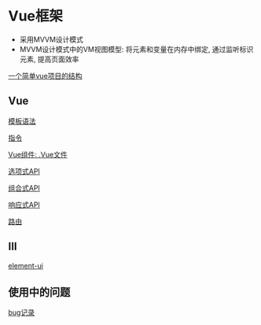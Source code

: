 # Vue框架

- 采用MVVM设计模式
- MVVM设计模式中的VM视图模型: 将元素和变量在内存中绑定, 通过监听标识元素, 提高页面效率

[一个简单vue项目的结构](Vue_Simple_Project_Structure.md)

## Vue

[模板语法](Vue_Template_Syntax.md)

[指令](Vue_Directives.md)

[Vue组件: .Vue文件](Vue_Single_File_Component.md)

[选项式API](Vue_Option_API.md)

[组合式API](Vue_Composition_API.md)

[响应式API](Vue_Reactive_API.md)

[路由](Vue_Router.md)

## III

[element-ui](Vue_Element_UI.md)

## 使用中的问题

[bug记录](Vue_Learn_From_Bug.md)  
